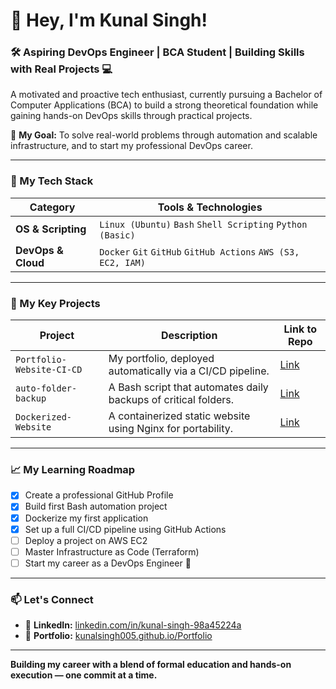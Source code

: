 # 👋 Hey, I'm Kunal Singh!

### 🛠️ Aspiring DevOps Engineer | BCA Student | Building Skills with Real Projects 💻
A motivated and proactive tech enthusiast, currently pursuing a Bachelor of Computer Applications (BCA) to build a strong theoretical foundation while gaining hands-on DevOps skills through practical projects.

🎯 **My Goal:** To solve real-world problems through automation and scalable infrastructure, and to start my professional DevOps career.

---

### 🧰 My Tech Stack

| Category          | Tools & Technologies                                       |
|-------------------|------------------------------------------------------------|
| **OS & Scripting** | `Linux (Ubuntu)` `Bash` `Shell Scripting` `Python (Basic)` |
| **DevOps & Cloud** | `Docker` `Git` `GitHub` `GitHub Actions` `AWS (S3, EC2, IAM)`|

---

### 🚀 My Key Projects

| Project                       | Description                                                     | Link to Repo |
|-------------------------------|-----------------------------------------------------------------|--------------|
| `Portfolio-Website-CI-CD`       | My portfolio, deployed automatically via a CI/CD pipeline.      | [Link](https://github.com/KunalSingh005/Portfolio) |
| `auto-folder-backup`          | A Bash script that automates daily backups of critical folders. | [Link](https://github.com/kunalhlc10/Automated-folder-backup) |
| `Dockerized-Website`          | A containerized static website using Nginx for portability.     | [Link](https://github.com/kunalhlc10/Dockerized-Portfolio-Website) |

---

### 📈 My Learning Roadmap

- [x] Create a professional GitHub Profile
- [x] Build first Bash automation project
- [x] Dockerize my first application
- [x] Set up a full CI/CD pipeline using GitHub Actions
- [ ] Deploy a project on AWS EC2
- [ ] Master Infrastructure as Code (Terraform)
- [ ] Start my career as a DevOps Engineer 💼

---

### 📫 Let's Connect

- 🔗 **LinkedIn:** [linkedin.com/in/kunal-singh-98a45224a](https://www.linkedin.com/in/kunal-singh-98a45224a)
- 💼 **Portfolio:** [kunalsingh005.github.io/Portfolio](https://kunalsingh005.github.io/Portfolio/)

---

**Building my career with a blend of formal education and hands-on execution — one commit at a time.**
